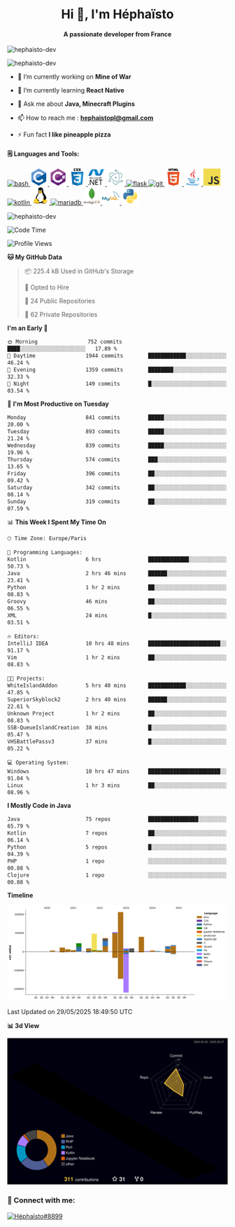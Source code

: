 <h1 align="center">Hi 👋, I'm Héphaïsto</h1>
<h4 align="center">A passionate developer from France</h4>

<p align="left"> <img src="https://komarev.com/ghpvc/?username=hephaisto-dev&label=Profile%20views&color=0e75b6&style=flat" alt="hephaisto-dev" /> </p>

<img src="https://github-profile-trophy.vercel.app/?username=hephaisto-dev&no-bg=true&theme=algolia&no-frame=true&row=1" alt="hephaisto-dev" />

- 🔭 I’m currently working on **Mine of War**

- 🌱 I’m currently learning **React Native**

- 💬 Ask me about **Java, Minecraft Plugins**

- 📫 How to reach me : **hephaistopl@gmail.com**

- ⚡ Fun fact **I like pineapple pizza**

<h4 align="left">🗒️ Languages and Tools:</h4>
<p align="left"> <a href="https://www.gnu.org/software/bash/" target="_blank" rel="noreferrer"> <img src="https://www.vectorlogo.zone/logos/gnu_bash/gnu_bash-icon.svg" alt="bash" width="40" height="40"/> </a> <a href="https://www.cprogramming.com/" target="_blank" rel="noreferrer"> <img src="https://raw.githubusercontent.com/devicons/devicon/master/icons/c/c-original.svg" alt="c" width="40" height="40"/> </a> <a href="https://www.w3schools.com/cs/" target="_blank" rel="noreferrer"> <img src="https://raw.githubusercontent.com/devicons/devicon/master/icons/csharp/csharp-original.svg" alt="csharp" width="40" height="40"/> </a> <a href="https://www.w3schools.com/css/" target="_blank" rel="noreferrer"> <img src="https://raw.githubusercontent.com/devicons/devicon/master/icons/css3/css3-original-wordmark.svg" alt="css3" width="40" height="40"/> </a> <a href="https://dotnet.microsoft.com/" target="_blank" rel="noreferrer"> <img src="https://raw.githubusercontent.com/devicons/devicon/master/icons/dot-net/dot-net-original-wordmark.svg" alt="dotnet" width="40" height="40"/> </a> <a href="https://www.electronjs.org" target="_blank" rel="noreferrer"> <img src="https://raw.githubusercontent.com/devicons/devicon/master/icons/electron/electron-original.svg" alt="electron" width="40" height="40"/> </a> <a href="https://flask.palletsprojects.com/" target="_blank" rel="noreferrer"> <img src="https://www.vectorlogo.zone/logos/pocoo_flask/pocoo_flask-icon.svg" alt="flask" width="40" height="40"/> </a> <a href="https://git-scm.com/" target="_blank" rel="noreferrer"> <img src="https://www.vectorlogo.zone/logos/git-scm/git-scm-icon.svg" alt="git" width="40" height="40"/> </a> <a href="https://www.w3.org/html/" target="_blank" rel="noreferrer"> <img src="https://raw.githubusercontent.com/devicons/devicon/master/icons/html5/html5-original-wordmark.svg" alt="html5" width="40" height="40"/> </a> <a href="https://www.java.com" target="_blank" rel="noreferrer"> <img src="https://raw.githubusercontent.com/devicons/devicon/master/icons/java/java-original.svg" alt="java" width="40" height="40"/> </a> <a href="https://developer.mozilla.org/en-US/docs/Web/JavaScript" target="_blank" rel="noreferrer"> <img src="https://raw.githubusercontent.com/devicons/devicon/master/icons/javascript/javascript-original.svg" alt="javascript" width="40" height="40"/> </a> <a href="https://kotlinlang.org" target="_blank" rel="noreferrer"> <img src="https://www.vectorlogo.zone/logos/kotlinlang/kotlinlang-icon.svg" alt="kotlin" width="40" height="40"/> </a> <a href="https://www.linux.org/" target="_blank" rel="noreferrer"> <img src="https://raw.githubusercontent.com/devicons/devicon/master/icons/linux/linux-original.svg" alt="linux" width="40" height="40"/> </a> <a href="https://mariadb.org/" target="_blank" rel="noreferrer"> <img src="https://www.vectorlogo.zone/logos/mariadb/mariadb-icon.svg" alt="mariadb" width="40" height="40"/> </a> <a href="https://www.mongodb.com/" target="_blank" rel="noreferrer"> <img src="https://raw.githubusercontent.com/devicons/devicon/master/icons/mongodb/mongodb-original-wordmark.svg" alt="mongodb" width="40" height="40"/> </a> <a href="https://www.mysql.com/" target="_blank" rel="noreferrer"> <img src="https://raw.githubusercontent.com/devicons/devicon/master/icons/mysql/mysql-original-wordmark.svg" alt="mysql" width="40" height="40"/> </a> <a href="https://www.python.org" target="_blank" rel="noreferrer"> <img src="https://raw.githubusercontent.com/devicons/devicon/master/icons/python/python-original.svg" alt="python" width="40" height="40"/> </a> </p>


<p><img align="center" src="https://github-readme-streak-stats.herokuapp.com/?user=hephaisto-dev&theme=transparent" alt="hephaisto-dev" /></p>

<!--START_SECTION:waka-->
![Code Time](http://img.shields.io/badge/Code%20Time-905%20hrs%2017%20mins-blue)

![Profile Views](http://img.shields.io/badge/Profile%20Views-0-blue)

**🐱 My GitHub Data** 

> 📦 225.4 kB Used in GitHub's Storage 
 > 
> 💼 Opted to Hire
 > 
> 📜 24 Public Repositories 
 > 
> 🔑 62 Private Repositories 
 > 
**I'm an Early 🐤** 

```text
🌞 Morning                752 commits         ████░░░░░░░░░░░░░░░░░░░░░   17.89 % 
🌆 Daytime                1944 commits        ████████████░░░░░░░░░░░░░   46.24 % 
🌃 Evening                1359 commits        ████████░░░░░░░░░░░░░░░░░   32.33 % 
🌙 Night                  149 commits         █░░░░░░░░░░░░░░░░░░░░░░░░   03.54 % 
```
📅 **I'm Most Productive on Tuesday** 

```text
Monday                   841 commits         █████░░░░░░░░░░░░░░░░░░░░   20.00 % 
Tuesday                  893 commits         █████░░░░░░░░░░░░░░░░░░░░   21.24 % 
Wednesday                839 commits         █████░░░░░░░░░░░░░░░░░░░░   19.96 % 
Thursday                 574 commits         ███░░░░░░░░░░░░░░░░░░░░░░   13.65 % 
Friday                   396 commits         ██░░░░░░░░░░░░░░░░░░░░░░░   09.42 % 
Saturday                 342 commits         ██░░░░░░░░░░░░░░░░░░░░░░░   08.14 % 
Sunday                   319 commits         ██░░░░░░░░░░░░░░░░░░░░░░░   07.59 % 
```


📊 **This Week I Spent My Time On** 

```text
🕑︎ Time Zone: Europe/Paris

💬 Programming Languages: 
Kotlin                   6 hrs               █████████████░░░░░░░░░░░░   50.73 % 
Java                     2 hrs 46 mins       ██████░░░░░░░░░░░░░░░░░░░   23.41 % 
Python                   1 hr 2 mins         ██░░░░░░░░░░░░░░░░░░░░░░░   08.83 % 
Groovy                   46 mins             ██░░░░░░░░░░░░░░░░░░░░░░░   06.55 % 
XML                      24 mins             █░░░░░░░░░░░░░░░░░░░░░░░░   03.51 % 

🔥 Editors: 
IntelliJ IDEA            10 hrs 48 mins      ███████████████████████░░   91.17 % 
Vim                      1 hr 2 mins         ██░░░░░░░░░░░░░░░░░░░░░░░   08.83 % 

🐱‍💻 Projects: 
WhiteIslandAddon         5 hrs 40 mins       ████████████░░░░░░░░░░░░░   47.85 % 
SuperiorSkyblock2        2 hrs 40 mins       ██████░░░░░░░░░░░░░░░░░░░   22.61 % 
Unknown Project          1 hr 2 mins         ██░░░░░░░░░░░░░░░░░░░░░░░   08.83 % 
SSB-QueueIslandCreation  38 mins             █░░░░░░░░░░░░░░░░░░░░░░░░   05.47 % 
VHSBattlePassv3          37 mins             █░░░░░░░░░░░░░░░░░░░░░░░░   05.22 % 

💻 Operating System: 
Windows                  10 hrs 47 mins      ███████████████████████░░   91.04 % 
Linux                    1 hr 3 mins         ██░░░░░░░░░░░░░░░░░░░░░░░   08.96 % 
```

**I Mostly Code in Java** 

```text
Java                     75 repos            ████████████████░░░░░░░░░   65.79 % 
Kotlin                   7 repos             ██░░░░░░░░░░░░░░░░░░░░░░░   06.14 % 
Python                   5 repos             █░░░░░░░░░░░░░░░░░░░░░░░░   04.39 % 
PHP                      1 repo              ░░░░░░░░░░░░░░░░░░░░░░░░░   00.88 % 
Clojure                  1 repo              ░░░░░░░░░░░░░░░░░░░░░░░░░   00.88 % 
```



**Timeline**

![Lines of Code chart](https://raw.githubusercontent.com/Hephaisto-dev/Hephaisto-dev/main/assets/bar_graph.png)


 Last Updated on 29/05/2025 18:49:50 UTC
<!--END_SECTION:waka-->
**📊 3d View**

![3d chart](https://github.com/Hephaisto-dev/Hephaisto-dev/blob/main/profile-3d-contrib/profile-night-rainbow.svg)

<h3 align="left">🤝 Connect with me:</h3>
<p align="left">
<a href="https://discord.gg/Héphaïsto#8899" target="blank"><img align="center" src="https://raw.githubusercontent.com/rahuldkjain/github-profile-readme-generator/master/src/images/icons/Social/discord.svg" alt="Héphaïsto#8899" height="30" width="40" /></a>
</p>
